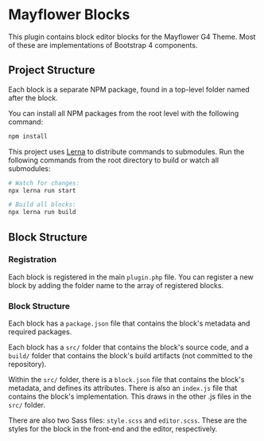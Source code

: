 # Mayflower Blocks

This plugin contains block editor blocks for the Mayflower G4 Theme. 
Most of these are implementations of Bootstrap 4 components.

## Project Structure
Each block is a separate NPM package, found in a top-level folder named after the block.

You can install all NPM packages from the root level with the following command:

```bash
npm install
```

This project uses [Lerna](https://lerna.js.org/) to distribute commands to submodules. Run the following commands from the root directory to build or watch all submodules:

```bash
# Watch for changes:
npx lerna run start

# Build all blocks:
npx lerna run build
```

## Block Structure

### Registration
Each block is registered in the main `plugin.php` file. You can register a new block by adding the folder name to the array of registered blocks.

### Block Structure
Each block has a `package.json` file that contains the block's metadata and required packages.

Each block has a `src/` folder that contains the block's source code, and a `build/` folder that contains the block's build artifacts (not committed to the repository).

Within the `src/` folder, there is a `block.json` file that contains the block's metadata, and defines its attributes. There is also an `index.js` file that contains the block's implementation. This draws in the other .js files in the `src/` folder.

There are also two Sass files: `style.scss` and `editor.scss`. These are the styles for the block in the front-end and the editor, respectively.




